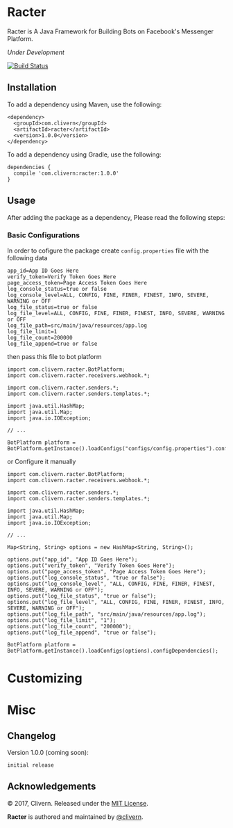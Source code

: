Racter
=========

Racter is A Java Framework for Building Bots on Facebook's Messenger Platform.

*Under Development*

[![Build Status](https://travis-ci.org/Clivern/Racter.svg?branch=master)](https://travis-ci.org/Clivern/Racter)

Installation
------------
To add a dependency using Maven, use the following:
```
<dependency>
  <groupId>com.clivern</groupId>
  <artifactId>racter</artifactId>
  <version>1.0.0</version>
</dependency>
```

To add a dependency using Gradle, use the following:
```
dependencies {
  compile 'com.clivern:racter:1.0.0'
}
```

Usage
-----
After adding the package as a dependency, Please read the following steps:

### Basic Configurations
In order to cofigure the package create `config.properties` file with the following data

```
app_id=App ID Goes Here
verify_token=Verify Token Goes Here
page_access_token=Page Access Token Goes Here
log_console_status=true or false
log_console_level=ALL, CONFIG, FINE, FINER, FINEST, INFO, SEVERE, WARNING or OFF
log_file_status=true or false
log_file_level=ALL, CONFIG, FINE, FINER, FINEST, INFO, SEVERE, WARNING or OFF
log_file_path=src/main/java/resources/app.log
log_file_limit=1
log_file_count=200000
log_file_append=true or false
```

then pass this file to bot platform
```
import com.clivern.racter.BotPlatform;
import com.clivern.racter.receivers.webhook.*;

import com.clivern.racter.senders.*;
import com.clivern.racter.senders.templates.*;

import java.util.HashMap;
import java.util.Map;
import java.io.IOException;

// ...

BotPlatform platform = BotPlatform.getInstance().loadConfigs("configs/config.properties").configDependencies();

```

or Configure it manually
```
import com.clivern.racter.BotPlatform;
import com.clivern.racter.receivers.webhook.*;

import com.clivern.racter.senders.*;
import com.clivern.racter.senders.templates.*;

import java.util.HashMap;
import java.util.Map;
import java.io.IOException;

// ...

Map<String, String> options = new HashMap<String, String>();

options.put("app_id", "App ID Goes Here");
options.put("verify_token", "Verify Token Goes Here");
options.put("page_access_token", "Page Access Token Goes Here");
options.put("log_console_status", "true or false");
options.put("log_console_level", "ALL, CONFIG, FINE, FINER, FINEST, INFO, SEVERE, WARNING or OFF");
options.put("log_file_status", "true or false");
options.put("log_file_level", "ALL, CONFIG, FINE, FINER, FINEST, INFO, SEVERE, WARNING or OFF");
options.put("log_file_path", "src/main/java/resources/app.log");
options.put("log_file_limit", "1");
options.put("log_file_count", "200000");
options.put("log_file_append", "true or false");

BotPlatform platform = BotPlatform.getInstance().loadConfigs(options).configDependencies();
```


Customizing
===========


Misc
====

Changelog
---------
Version 1.0.0 (coming soon):
```
initial release
```

Acknowledgements
----------------

© 2017, Clivern. Released under the [MIT License](http://www.opensource.org/licenses/mit-license.php).

**Racter** is authored and maintained by [@clivern](http://github.com/clivern).